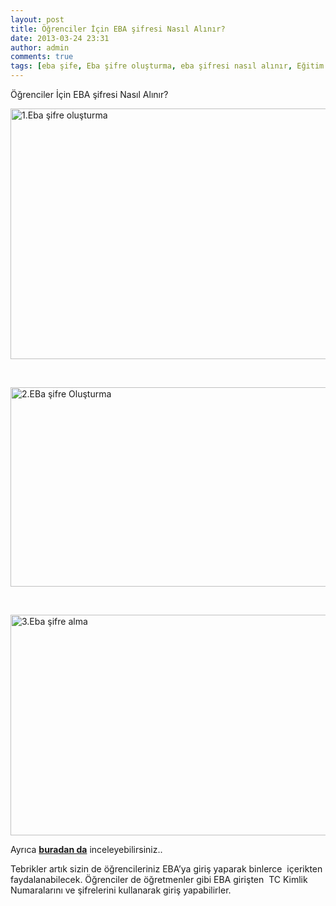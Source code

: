 ```yaml
---
layout: post
title: Öğrenciler İçin EBA şifresi Nasıl Alınır?
date: 2013-03-24 23:31
author: admin
comments: true
tags: [eba şife, Eba şifre oluşturma, eba şifresi nasıl alınır, Eğitim Bilimleri, kpss, kpss eğitim bilimleri, Multimedya, Son Konular]
---
```

Öğrenciler İçin EBA şifresi Nasıl Alınır?

<img class="alignnone size-full wp-image-9004" alt="1.Eba şifre oluşturma" src="http://egitimvaktim.com/dosyalar/2013/03/1.Eba-şifre-oluşturma.jpg" width="926" height="401" />

&nbsp;

<img class="alignnone size-full wp-image-9005" alt="2.EBa şifre Oluşturma" src="http://egitimvaktim.com/dosyalar/2013/03/2.EBa-şifre-Oluşturma.jpg" width="929" height="319" />

&nbsp;

<img class="alignnone size-full wp-image-9006" alt="3.Eba şifre alma" src="http://egitimvaktim.com/dosyalar/2013/03/3.Eba-şifre-alma.jpg" width="917" height="353" />

Ayrıca <a href="http://files.eba.gov.tr/tmp/ogrenci_sifresini_nasil_olusturacagim.pdf" target="_blank"><strong>buradan da</strong></a> inceleyebilirsiniz..

Tebrikler artık sizin de öğrencileriniz EBA’ya giriş yaparak binlerce  içerikten faydalanabilecek. Öğrenciler de öğretmenler gibi EBA girişten  TC Kimlik Numaralarını ve şifrelerini kullanarak giriş yapabilirler.
